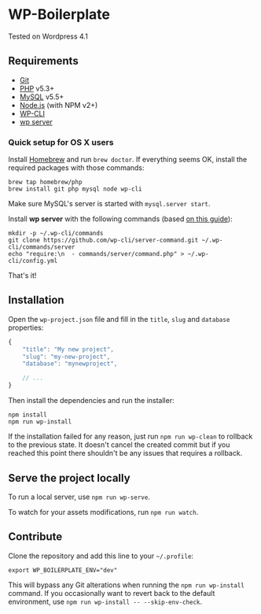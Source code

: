 # WP-Boilerplate

Tested on Wordpress 4.1

## Requirements

* [Git](http://git-scm.com/)
* [PHP](http://php.net/) v5.3+
* [MySQL](http://www.mysql.fr/) v5.5+
* [Node.js](http://nodejs.org/) (with NPM v2+)
* [WP-CLI](http://wp-cli.org/)
* [wp server](https://github.com/wp-cli/server-command)

### Quick setup for OS X users

Install [Homebrew](http://brew.sh/) and run `brew doctor`. If everything seems OK, install the required packages with those commands:

```shell
brew tap homebrew/php
brew install git php mysql node wp-cli
```

Make sure MySQL's server is started with `mysql.server start`.

Install __wp server__ with the following commands (based [on this guide](https://github.com/wp-cli/wp-cli/wiki/Community-Packages#installing-a-package-without-composer)):

```shell
mkdir -p ~/.wp-cli/commands
git clone https://github.com/wp-cli/server-command.git ~/.wp-cli/commands/server
echo "require:\n  - commands/server/command.php" > ~/.wp-cli/config.yml
```

That's it!

## Installation

Open the `wp-project.json` file and fill in the `title`, `slug` and `database` properties:

```js
{
    "title": "My new project",
    "slug": "my-new-project",
    "database": "mynewproject",

    // ...
}
```

Then install the dependencies and run the installer:

```shell
npm install
npm run wp-install
```

If the installation failed for any reason, just run `npm run wp-clean` to rollback to the previous state. It doesn't cancel the created commit but if you reached this point there shouldn't be any issues that requires a rollback.

## Serve the project locally

To run a local server, use `npm run wp-serve`.

To watch for your assets modifications, run `npm run watch`.

## Contribute

Clone the repository and add this line to your `~/.profile`:

```shell
export WP_BOILERPLATE_ENV="dev"
```

This will bypass any Git alterations when running the `npm run wp-install` command. If you occasionally want to revert back to the default environment, use `npm run wp-install -- --skip-env-check`.
